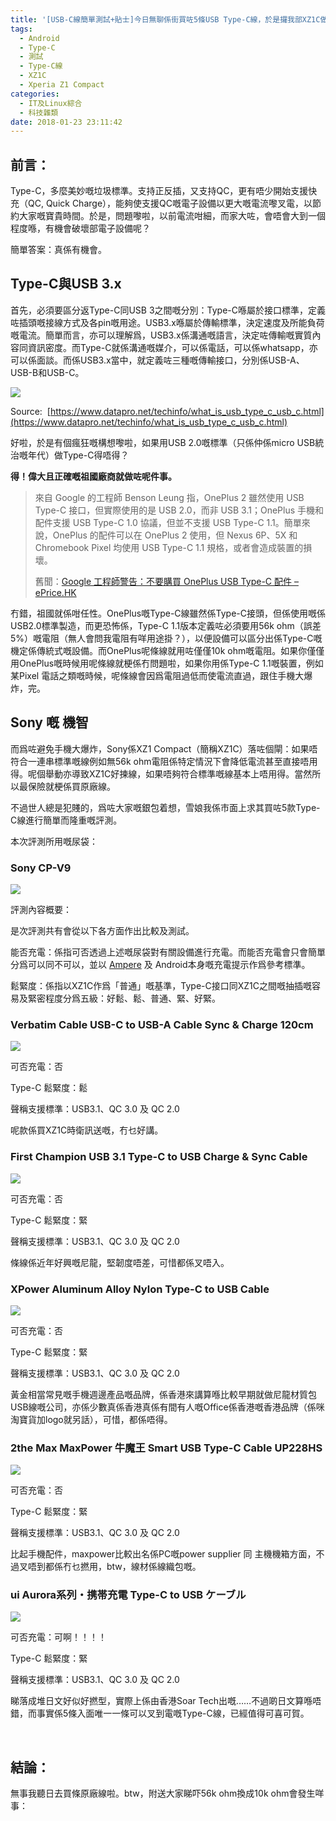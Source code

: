 ```yaml
---
title: '[USB-C線簡單測試+貼士]今日無聊係街買咗5條USB Type-C線，於是攞我部XZ1C做測試'
tags:
  - Android
  - Type-C
  - 測試
  - Type-C線
  - XZ1C
  - Xperia Z1 Compact
categories:
  - IT及Linux綜合
  - 科技雜類
date: 2018-01-23 23:11:42
---
```


## 前言：

Type-C，多麼美妙嘅垃圾標準。支持正反插，又支持QC，更有唔少開始支援快充（QC, Quick Charge），能夠使支援QC嘅電子設備以更大嘅電流嚟叉電，以節約大家嘅寶貴時間。於是，問題嚟啦，以前電流咁細，而家大咗，會唔會大到一個程度喺，有機會破壞部電子設備呢？

簡單答案：真係有機會。

## Type-C與USB 3.x

首先，必須要區分返Type-C同USB 3之間嘅分別：Type-C喺屬於接口標準，定義咗插頭嘅接線方式及各pin嘅用途。USB3.x喺屬於傳輸標準，決定速度及所能負荷嘅電流。簡單而言，亦可以理解爲，USB3.x係溝通嘅語言，決定咗傳輸嘅實質內容同資訊密度。而Type-C就係溝通嘅媒介，可以係電話，可以係whatsapp，亦可以係面談。而係USB3.x當中，就定義咗三種嘅傳輸接口，分別係USB-A、USB-B和USB-C。

![](https://www.datapro.net/images/usb_types.jpg)

Source:  [https://www.datapro.net/techinfo/what_is_usb_type_c_usb_c.html](https://www.datapro.net/techinfo/what_is_usb_type_c_usb_c.html)

好啦，於是有個瘋狂嘅構想嚟啦，如果用USB 2.0嘅標準（只係仲係micro USB統治嘅年代）做Type-C得唔得？

**得！偉大且正確嘅祖國廠商就做咗呢件事。**

> 來自 Google 的工程師 Benson Leung 指，OnePlus 2 雖然使用 USB Type-C 接口，但實際使用的是 USB 2.0，而非 USB 3.1；OnePlus 手機和配件支援 USB Type-C 1.0 協議，但並不支援 USB Type-C 1.1。簡單來說，OnePlus 的配件可以在 OnePlus 2 使用，但 Nexus 6P、5X 和 Chromebook Pixel 均使用 USB Type-C 1.1 規格，或者會造成裝置的損壞。
>
> 舊聞：[​Google 工程師警告：不要購買 OnePlus USB Type-C 配件 &#8211; ePrice.HK](http://www.eprice.com.hk/mobile/talk/4988/203848/)

冇錯，祖國就係咁任性。OnePlus嘅Type-C線雖然係Type-C接頭，但係使用嘅係USB2.0標準製造，而更恐怖係，Type-C 1.1版本定義咗必須要用56k ohm（誤差5%）嘅電阻（無人會問我電阻有咩用途掛？），以便設備可以區分出係Type-C嘅機定係傳統式嘅設備。而OnePlus呢條線就用咗僅僅10k ohm嘅電阻。如果你僅僅用OnePlus嘅時候用呢條線就梗係冇問題啦，如果你用係Type-C 1.1嘅裝置，例如某Pixel 電話之類嘅時候，呢條線會因爲電阻過低而使電流直過，跟住手機大爆炸，完。

## Sony 嘅 機智

而爲咗避免手機大爆炸，Sony係XZ1 Compact（簡稱XZ1C）落咗個閘：如果唔符合一連串標準嘅線例如無56k ohm電阻係特定情況下會降低電流甚至直接唔用得。呢個舉動亦導致XZ1C好揀線，如果唔夠符合標準嘅線基本上唔用得。當然所以最保險就梗係買原廠線。

不過世人總是犯賤的，爲咗大家嘅銀包着想，雪娘我係市面上求其買咗5款Type-C線進行簡單而隆重嘅評測。

本次評測所用嘅尿袋：

### Sony CP-V9

[![](https://tto.moe/blog/wp-content/uploads/2018/01/Screen-Shot-2018-01-23-at-22.18.15--300x138.png)](https://tto.moe/blog/wp-content/uploads/2018/01/Screen-Shot-2018-01-23-at-22.18.15-.png)

評測內容概要：

是次評測共有會從以下各方面作出比較及測試。

能否充電：係指可否透過上述嘅尿袋對有關設備進行充電。而能否充電會只會簡單分爲可以同不可以，並以 [Ampere](https://play.google.com/store/apps/details?id=com.gombosdev.ampere) 及 Android本身嘅充電提示作爲參考標準。

鬆緊度：係指以XZ1C作爲「普通」嘅基準，Type-C接口同XZ1C之間嘅抽插嘅容易及緊密程度分爲五級：好鬆、鬆、普通、緊、好緊。

### Verbatim Cable USB-C to USB-A Cable Sync &amp; Charge 120cm

[![](https://tto.moe/blog/wp-content/uploads/2018/01/photo_2018-01-23_22-15-06-169x300.jpg)](https://tto.moe/blog/wp-content/uploads/2018/01/photo_2018-01-23_22-15-06.jpg)

可否充電：否

Type-C 鬆緊度：鬆

聲稱支援標準：USB3.1、QC 3.0 及 QC 2.0

呢款係買XZ1C時衛訊送嘅，冇乜好講。

### First Champion USB 3.1 Type-C to USB Charge &amp; Sync Cable

[![](https://tto.moe/blog/wp-content/uploads/2018/01/photo_2018-01-23_22-32-00-169x300.jpg)](https://tto.moe/blog/wp-content/uploads/2018/01/photo_2018-01-23_22-32-00.jpg)

可否充電：否

Type-C 鬆緊度：緊

聲稱支援標準：USB3.1、QC 3.0 及 QC 2.0

條線係近年好興嘅尼龍，堅韌度唔差，可惜都係叉唔入。

### XPower Aluminum Alloy Nylon Type-C to USB Cable

[![](https://tto.moe/blog/wp-content/uploads/2018/01/photo_2018-01-23_22-36-48-169x300.jpg)](https://tto.moe/blog/wp-content/uploads/2018/01/photo_2018-01-23_22-36-48.jpg)

可否充電：否

Type-C 鬆緊度：緊

聲稱支援標準：USB3.1、QC 3.0 及 QC 2.0

黃金相當常見嘅手機週邊產品嘅品牌，係香港來講算喺比較早期就做尼龍材質包USB線嘅公司，亦係少數真係香港真係有間有人嘅Office係香港嘅香港品牌（係咪淘寶貨加logo就另話），可惜，都係唔得。

### 2the Max MaxPower 牛魔王 Smart USB Type-C Cable UP228HS

[![](https://tto.moe/blog/wp-content/uploads/2018/01/photo_2018-01-23_22-41-11-169x300.jpg)](https://tto.moe/blog/wp-content/uploads/2018/01/photo_2018-01-23_22-41-11.jpg)

可否充電：否

Type-C 鬆緊度：緊

聲稱支援標準：USB3.1、QC 3.0 及 QC 2.0

比起手機配件，maxpower比較出名係PC嘅power supplier 同 主機機箱方面，不過叉唔到都係冇乜撚用，btw，線材係線織包嘅。

### ui Aurora系列・携帯充電 Type-C to USB ケーブル

![](https://www.yohohongkong.com/images/201703/goods_img/12510_P_1490050975846.png)

可否充電：可啊！！！！

Type-C 鬆緊度：緊

聲稱支援標準：USB3.1、QC 3.0 及 QC 2.0

睇落成堆日文好似好撚型，實際上係由香港Soar Tech出嘅……不過啲日文算喺唔錯，而事實係5條入面唯一一條可以叉到電嘅Type-C線，已經值得可喜可賀。

&nbsp;

## 結論：

無事我聽日去買條原廠線啦。btw，附送大家睇吓56k ohm換成10k ohm會發生咩事：



&nbsp;
